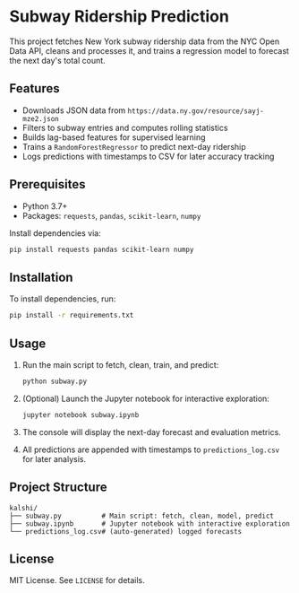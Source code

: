 # Subway Ridership Prediction

This project fetches New York subway ridership data from the NYC Open Data API, cleans and processes it, and trains a regression model to forecast the next day's total count.

## Features

- Downloads JSON data from `https://data.ny.gov/resource/sayj-mze2.json`
- Filters to subway entries and computes rolling statistics
- Builds lag-based features for supervised learning
- Trains a `RandomForestRegressor` to predict next-day ridership
- Logs predictions with timestamps to CSV for later accuracy tracking

## Prerequisites

- Python 3.7+
- Packages: `requests`, `pandas`, `scikit-learn`, `numpy`

Install dependencies via:

```bash
pip install requests pandas scikit-learn numpy
```

## Installation

To install dependencies, run:

```bash
pip install -r requirements.txt
```

## Usage

1. Run the main script to fetch, clean, train, and predict:

   ```bash
   python subway.py
   ```

2. (Optional) Launch the Jupyter notebook for interactive exploration:

   ```bash
   jupyter notebook subway.ipynb
   ```

3. The console will display the next-day forecast and evaluation metrics.

4. All predictions are appended with timestamps to `predictions_log.csv` for later analysis.

## Project Structure

```
kalshi/
├── subway.py          # Main script: fetch, clean, model, predict
├── subway.ipynb       # Jupyter notebook with interactive exploration
└── predictions_log.csv# (auto-generated) logged forecasts
```

## License

MIT License. See `LICENSE` for details.
